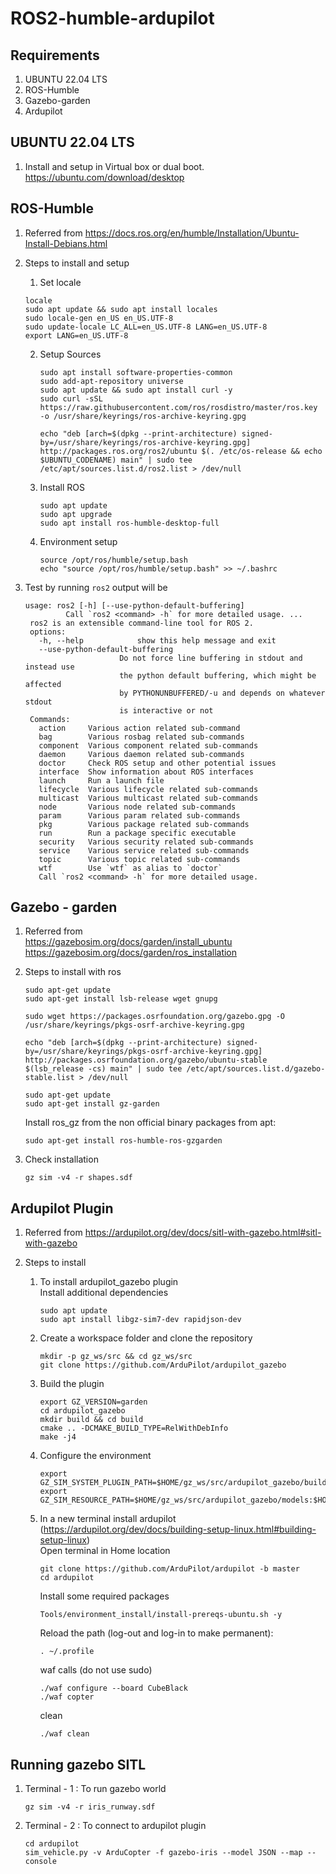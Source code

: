# ROS2-humble-ardupilot

## Requirements

   1. UBUNTU 22.04 LTS
   2. ROS-Humble
   3. Gazebo-garden
   4. Ardupilot

## UBUNTU 22.04 LTS

   1. Install and setup in Virtual box or dual boot. <br>
   https://ubuntu.com/download/desktop

## ROS-Humble

   1. Referred from https://docs.ros.org/en/humble/Installation/Ubuntu-Install-Debians.html
   
   2. Steps to install and setup
      1. Set locale
        ```
        locale
        sudo apt update && sudo apt install locales
        sudo locale-gen en_US en_US.UTF-8
        sudo update-locale LC_ALL=en_US.UTF-8 LANG=en_US.UTF-8
        export LANG=en_US.UTF-8
        ```
      2. Setup Sources
         ```
         sudo apt install software-properties-common
         sudo add-apt-repository universe
         sudo apt update && sudo apt install curl -y
         sudo curl -sSL https://raw.githubusercontent.com/ros/rosdistro/master/ros.key -o /usr/share/keyrings/ros-archive-keyring.gpg
         ```
         ```
         echo "deb [arch=$(dpkg --print-architecture) signed-by=/usr/share/keyrings/ros-archive-keyring.gpg] http://packages.ros.org/ros2/ubuntu $(. /etc/os-release && echo $UBUNTU_CODENAME) main" | sudo tee /etc/apt/sources.list.d/ros2.list > /dev/null
         ```
      3. Install ROS
         ```
         sudo apt update
         sudo apt upgrade
         sudo apt install ros-humble-desktop-full
         ```
      4. Environment setup
         ```
         source /opt/ros/humble/setup.bash
         echo "source /opt/ros/humble/setup.bash" >> ~/.bashrc
         ```
   3. Test by running ```ros2```
      output will be
      ```
      usage: ros2 [-h] [--use-python-default-buffering]
               Call `ros2 <command> -h` for more detailed usage. ...
       ros2 is an extensible command-line tool for ROS 2.
       options:
         -h, --help            show this help message and exit
         --use-python-default-buffering
                           Do not force line buffering in stdout and instead use
                           the python default buffering, which might be affected
                           by PYTHONUNBUFFERED/-u and depends on whatever stdout
                           is interactive or not
       Commands:
         action     Various action related sub-command
         bag        Various rosbag related sub-commands    
         component  Various component related sub-commands    
         daemon     Various daemon related sub-commands    
         doctor     Check ROS setup and other potential issues    
         interface  Show information about ROS interfaces    
         launch     Run a launch file    
         lifecycle  Various lifecycle related sub-commands    
         multicast  Various multicast related sub-commands    
         node       Various node related sub-commands    
         param      Various param related sub-commands    
         pkg        Various package related sub-commands    
         run        Run a package specific executable    
         security   Various security related sub-commands    
         service    Various service related sub-commands    
         topic      Various topic related sub-commands    
         wtf        Use `wtf` as alias to `doctor`        
         Call `ros2 <command> -h` for more detailed usage.
      ```

## Gazebo - garden

   1. Referred from <br>
      https://gazebosim.org/docs/garden/install_ubuntu  <br>
      https://gazebosim.org/docs/garden/ros_installation
   
   2. Steps to install with ros
      ```
      sudo apt-get update
      sudo apt-get install lsb-release wget gnupg
      ```
      ```
      sudo wget https://packages.osrfoundation.org/gazebo.gpg -O /usr/share/keyrings/pkgs-osrf-archive-keyring.gpg
      ```
      ```
      echo "deb [arch=$(dpkg --print-architecture) signed-by=/usr/share/keyrings/pkgs-osrf-archive-keyring.gpg] http://packages.osrfoundation.org/gazebo/ubuntu-stable $(lsb_release -cs) main" | sudo tee /etc/apt/sources.list.d/gazebo-stable.list > /dev/null
      ```
      ```
      sudo apt-get update
      sudo apt-get install gz-garden
      ```
      Install ros_gz from the non official binary packages from apt:
      ```
      sudo apt-get install ros-humble-ros-gzgarden
      ```
   3. Check installation
      ```
      gz sim -v4 -r shapes.sdf
      ```

## Ardupilot Plugin
   
   1. Referred from https://ardupilot.org/dev/docs/sitl-with-gazebo.html#sitl-with-gazebo
   
   2. Steps to install
      1. To install ardupilot_gazebo plugin <br>
         Install additional dependencies
         ```
         sudo apt update
         sudo apt install libgz-sim7-dev rapidjson-dev
         ```
      2. Create a workspace folder and clone the repository
         ```
         mkdir -p gz_ws/src && cd gz_ws/src
         git clone https://github.com/ArduPilot/ardupilot_gazebo
         ```
      3. Build the plugin
         ```
         export GZ_VERSION=garden
         cd ardupilot_gazebo
         mkdir build && cd build
         cmake .. -DCMAKE_BUILD_TYPE=RelWithDebInfo
         make -j4
         ```
      4. Configure the environment
         ```
         export GZ_SIM_SYSTEM_PLUGIN_PATH=$HOME/gz_ws/src/ardupilot_gazebo/build:$GZ_SIM_SYSTEM_PLUGIN_PATH
         export GZ_SIM_RESOURCE_PATH=$HOME/gz_ws/src/ardupilot_gazebo/models:$HOME/gz_ws/src/ardupilot_gazebo/worlds:$GZ_SIM_RESOURCE_PATH
         ```
   
      5. In a new terminal install ardupilot (https://ardupilot.org/dev/docs/building-setup-linux.html#building-setup-linux)<br>
         Open terminal in Home location
         ```
         git clone https://github.com/ArduPilot/ardupilot -b master
         cd ardupilot
         ```
         Install some required packages
         ```
         Tools/environment_install/install-prereqs-ubuntu.sh -y
         ```
         Reload the path (log-out and log-in to make permanent):
         ```
         . ~/.profile
         ```
         waf calls (do not use sudo)
         ```
         ./waf configure --board CubeBlack
         ./waf copter
         ```
         clean
         ```
         ./waf clean
         ```

## Running gazebo SITL

   1. Terminal - 1 : To run gazebo world
      ```
      gz sim -v4 -r iris_runway.sdf
      ```
   2. Terminal - 2 : To connect to ardupilot plugin
      ```
      cd ardupilot
      sim_vehicle.py -v ArduCopter -f gazebo-iris --model JSON --map --console
      ```
